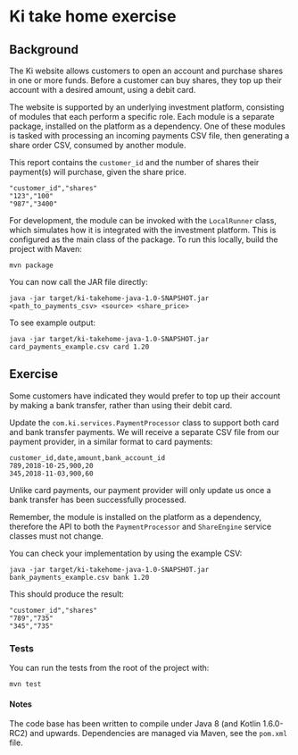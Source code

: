 # Ki take home exercise

## Background

The Ki website allows customers to open an account and purchase shares in one or more funds. Before a customer can buy shares, they top up their account with a desired amount, using a debit card.

The website is supported by an underlying investment platform, consisting of modules that each perform a specific role. Each module is a separate package, installed on the platform as a dependency. One of these modules is tasked with processing an incoming payments CSV file, then generating a share order CSV, consumed by another module.

This report contains the `customer_id` and the number of shares their payment(s) will purchase, given the share price.

```
"customer_id","shares"
"123","100"
"987","3400"
```

For development, the module can be invoked with the `LocalRunner` class, which simulates how it is integrated with the investment platform. This is configured as the main class of the package. To run this locally, build the project with Maven:

```
mvn package
```

You can now call the JAR file directly:

```
java -jar target/ki-takehome-java-1.0-SNAPSHOT.jar <path_to_payments_csv> <source> <share_price>
```

To see example output:

```
java -jar target/ki-takehome-java-1.0-SNAPSHOT.jar card_payments_example.csv card 1.20
```

## Exercise

Some customers have indicated they would prefer to top up their account by making a bank transfer, rather than using their debit card.

Update the `com.ki.services.PaymentProcessor` class to support both card and bank transfer payments. We will receive a separate CSV file from our payment provider, in a similar format to card payments:

```
customer_id,date,amount,bank_account_id
789,2018-10-25,900,20
345,2018-11-03,900,60
```

Unlike card payments, our payment provider will only update us once a bank transfer has been successfully processed.

Remember, the module is installed on the platform as a dependency, therefore the API to both the `PaymentProcessor` and `ShareEngine` service classes must not change.

You can check your implementation by using the example CSV:

```
java -jar target/ki-takehome-java-1.0-SNAPSHOT.jar bank_payments_example.csv bank 1.20
```

This should produce the result:

```
"customer_id","shares"
"789","735"
"345","735"
```

### Tests

You can run the tests from the root of the project with:

```
mvn test
```

#### Notes

The code base has been written to compile under Java 8 (and Kotlin 1.6.0-RC2) and upwards. Dependencies are managed via Maven, see the `pom.xml` file.

